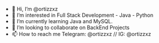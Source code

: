 - 👋 Hi, I’m @ortizzxz
- 👀 I’m interested in Full Stack Development - Java - Python 
- 🌱 I’m currently learning Java and MySQL. 
- 💞️ I’m looking to collaborate on BackEnd Projects
- 📫 How to reach me Telegram: @ortizzxz // IG: @ortizzxz

<!---
ortizzxz/ortizzxz is a ✨ special ✨ repository because its `README.md` (this file) appears on your GitHub profile.
You can click the Preview link to take a look at your changes.
--->
